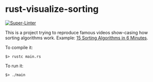 # rust-visualize-sorting

[![Super-Linter](https://github.com/arghpy/rust-visualize-sorting/actions/workflows/manage_pull_requests.yaml/badge.svg)](https://github.com/marketplace/actions/super-linter)

This is a project trying to reproduce famous videos show-casing how sorting algorithms work.
Example: [15 Sorting Algorithms in 6 Minutes](https://www.youtube.com/watch?v=kPRA0W1kECg).

To compile it:

```console
$> rustc main.rs
```

To run it:

```console
$> ./main
```
